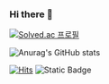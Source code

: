 ### Hi there 👋

[![Solved.ac
프로필](http://mazassumnida.wtf/api/v2/generate_badge?boj={jxxn2538})](https://solved.ac/{jxxn2538})

![Anurag's GitHub stats](https://github-readme-stats.vercel.app/api?username=watashijxxnsuka&show_icons=true&theme=radical)

[![Hits](https://hits.seeyoufarm.com/api/count/incr/badge.svg?url=https%3A%2F%2Fgithub.com%2Fwatashijxxnsuka&count_bg=%2349E1E3&title_bg=%23246982&icon=gutenberg.svg&icon_color=%23E7E7E7&title=hits%21&edge_flat=false)](https://hits.seeyoufarm.com)
![Static Badge](https://img.shields.io/badge/JavaScript?style=flat&logo=JavaScript&logoColor=white&color=%23F7DF1E)


